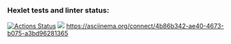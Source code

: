 ### Hexlet tests and linter status:
[![Actions Status](https://github.com/MihailShibaev/frontend-project-44/workflows/hexlet-check/badge.svg)](https://github.com/MihailShibaev/frontend-project-44/actions)
<a href="https://codeclimate.com/github/MihailShibaev/frontend-project-44/maintainability"><img src="https://api.codeclimate.com/v1/badges/aa40e7ffe4e7cc581148/maintainability" /></a>
 https://asciinema.org/connect/4b86b342-ae40-4673-b075-a3bd96281365
